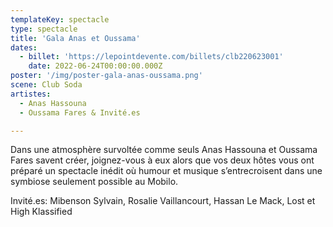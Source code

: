 ```yaml
---
templateKey: spectacle
type: spectacle
title: 'Gala Anas et Oussama'
dates: 
  - billet: 'https://lepointdevente.com/billets/clb220623001'
    date: 2022-06-24T00:00:00.000Z
poster: '/img/poster-gala-anas-oussama.png'
scene: Club Soda
artistes:
  - Anas Hassouna
  - Oussama Fares & Invité.es

---
```

Dans une atmosphère survoltée comme seuls Anas Hassouna et Oussama Fares savent créer, joignez-vous à eux alors que vos deux hôtes vous ont préparé un spectacle inédit où humour et musique s’entrecroisent dans une symbiose seulement possible au Mobilo.

Invité.es: Mibenson Sylvain, Rosalie Vaillancourt, Hassan Le Mack, Lost et High Klassified
